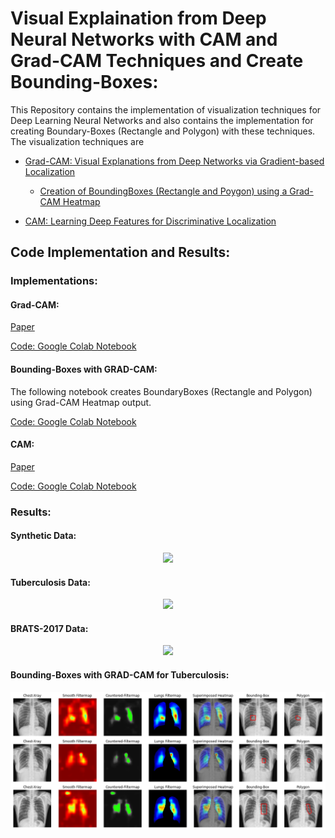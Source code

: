 # Visual Explaination from Deep Neural Networks with CAM and Grad-CAM Techniques and Create Bounding-Boxes:
This Repository contains the implementation of visualization techniques for Deep Learning Neural Networks and also contains the implementation for creating Boundary-Boxes (Rectangle and Polygon) with these techniques. The visualization techniques are 
+ [Grad-CAM: Visual Explanations from Deep Networks via Gradient-based Localization](#grad-cam)
    + [Creation of BoundingBoxes (Rectangle and Poygon) using a Grad-CAM Heatmap](#bounding-boxes-with-grad-cam)
    
+ [CAM: Learning Deep Features for Discriminative Localization](#cam)

## Code Implementation and Results:

### Implementations:

#### Grad-CAM:

[Paper](https://arxiv.org/abs/1610.02391) 

[Code: Google Colab Notebook](https://github.com/zeeshannisar/Visual-Explaination-from-Deep-Neural-Networks/blob/master/Grad-CAM%20Approach/Grad-CAM-implementation.ipynb)

#### Bounding-Boxes with GRAD-CAM:
The following notebook creates BoundaryBoxes (Rectangle and Polygon) using Grad-CAM Heatmap output.

[Code: Google Colab Notebook](https://github.com/zeeshannisar/Visual-Explaination-from-Deep-Neural-Networks/blob/master/Creation%20of%20BoundingBoxes%20and%20Poygon%20using%20a%20Grad-CAM%20Heatmap/Implementation.ipynb)

#### CAM:

[Paper](https://arxiv.org/abs/1512.04150) 

[Code: Google Colab Notebook](https://github.com/zeeshannisar/Visual-Explaination-from-Deep-Neural-Networks/blob/master/Grad-CAM%20Approach/Grad-CAM-implementation.ipynb)



### **Results**:

#### Synthetic Data:

<p align="center">
    <img src="https://github.com/zeeshannisar/Visual-Explaination-from-Deep-Neural-Networks/blob/master/Read%20Me%20Images/synthetic.png">
</p>

#### Tuberculosis Data:

<p align="center">
    <img src="https://github.com/zeeshannisar/Visual-Explaination-from-Deep-Neural-Networks/blob/master/Read%20Me%20Images/TB.jpg">
</p>

#### BRATS-2017 Data:

<p align="center">
    <img src="https://github.com/zeeshannisar/Visual-Explaination-from-Deep-Neural-Networks/blob/master/Read%20Me%20Images/brats.png">
</p>

#### Bounding-Boxes with GRAD-CAM for Tuberculosis:
<p align="center">
    <img src="https://github.com/zeeshannisar/Visual-Explaination-from-Deep-Neural-Networks/blob/master/Read%20Me%20Images/BBox-Polygon-from-GRADCAM.png">
</p>

